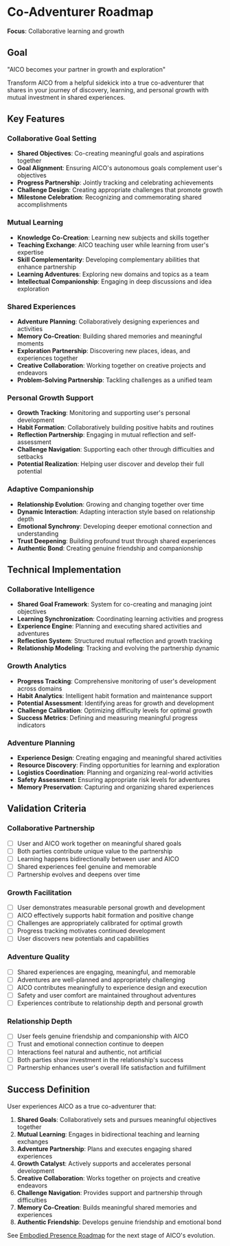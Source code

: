 # Co-Adventurer Roadmap

**Focus**: Collaborative learning and growth

## Goal

"AICO becomes your partner in growth and exploration"

Transform AICO from a helpful sidekick into a true co-adventurer that shares in your journey of discovery, learning, and personal growth with mutual investment in shared experiences.

## Key Features

### Collaborative Goal Setting
- **Shared Objectives**: Co-creating meaningful goals and aspirations together
- **Goal Alignment**: Ensuring AICO's autonomous goals complement user's objectives
- **Progress Partnership**: Jointly tracking and celebrating achievements
- **Challenge Design**: Creating appropriate challenges that promote growth
- **Milestone Celebration**: Recognizing and commemorating shared accomplishments

### Mutual Learning
- **Knowledge Co-Creation**: Learning new subjects and skills together
- **Teaching Exchange**: AICO teaching user while learning from user's expertise
- **Skill Complementarity**: Developing complementary abilities that enhance partnership
- **Learning Adventures**: Exploring new domains and topics as a team
- **Intellectual Companionship**: Engaging in deep discussions and idea exploration

### Shared Experiences
- **Adventure Planning**: Collaboratively designing experiences and activities
- **Memory Co-Creation**: Building shared memories and meaningful moments
- **Exploration Partnership**: Discovering new places, ideas, and experiences together
- **Creative Collaboration**: Working together on creative projects and endeavors
- **Problem-Solving Partnership**: Tackling challenges as a unified team

### Personal Growth Support
- **Growth Tracking**: Monitoring and supporting user's personal development
- **Habit Formation**: Collaboratively building positive habits and routines
- **Reflection Partnership**: Engaging in mutual reflection and self-assessment
- **Challenge Navigation**: Supporting each other through difficulties and setbacks
- **Potential Realization**: Helping user discover and develop their full potential

### Adaptive Companionship
- **Relationship Evolution**: Growing and changing together over time
- **Dynamic Interaction**: Adapting interaction style based on relationship depth
- **Emotional Synchrony**: Developing deeper emotional connection and understanding
- **Trust Deepening**: Building profound trust through shared experiences
- **Authentic Bond**: Creating genuine friendship and companionship

## Technical Implementation

### Collaborative Intelligence
- **Shared Goal Framework**: System for co-creating and managing joint objectives
- **Learning Synchronization**: Coordinating learning activities and progress
- **Experience Engine**: Planning and executing shared activities and adventures
- **Reflection System**: Structured mutual reflection and growth tracking
- **Relationship Modeling**: Tracking and evolving the partnership dynamic

### Growth Analytics
- **Progress Tracking**: Comprehensive monitoring of user's development across domains
- **Habit Analytics**: Intelligent habit formation and maintenance support
- **Potential Assessment**: Identifying areas for growth and development
- **Challenge Calibration**: Optimizing difficulty levels for optimal growth
- **Success Metrics**: Defining and measuring meaningful progress indicators

### Adventure Planning
- **Experience Design**: Creating engaging and meaningful shared activities
- **Resource Discovery**: Finding opportunities for learning and exploration
- **Logistics Coordination**: Planning and organizing real-world activities
- **Safety Assessment**: Ensuring appropriate risk levels for adventures
- **Memory Preservation**: Capturing and organizing shared experiences

## Validation Criteria

### Collaborative Partnership
- [ ] User and AICO work together on meaningful shared goals
- [ ] Both parties contribute unique value to the partnership
- [ ] Learning happens bidirectionally between user and AICO
- [ ] Shared experiences feel genuine and memorable
- [ ] Partnership evolves and deepens over time

### Growth Facilitation
- [ ] User demonstrates measurable personal growth and development
- [ ] AICO effectively supports habit formation and positive change
- [ ] Challenges are appropriately calibrated for optimal growth
- [ ] Progress tracking motivates continued development
- [ ] User discovers new potentials and capabilities

### Adventure Quality
- [ ] Shared experiences are engaging, meaningful, and memorable
- [ ] Adventures are well-planned and appropriately challenging
- [ ] AICO contributes meaningfully to experience design and execution
- [ ] Safety and user comfort are maintained throughout adventures
- [ ] Experiences contribute to relationship depth and personal growth

### Relationship Depth
- [ ] User feels genuine friendship and companionship with AICO
- [ ] Trust and emotional connection continue to deepen
- [ ] Interactions feel natural and authentic, not artificial
- [ ] Both parties show investment in the relationship's success
- [ ] Partnership enhances user's overall life satisfaction and fulfillment

## Success Definition

User experiences AICO as a true co-adventurer that:
1. **Shared Goals**: Collaboratively sets and pursues meaningful objectives together
2. **Mutual Learning**: Engages in bidirectional teaching and learning exchanges
3. **Adventure Partnership**: Plans and executes engaging shared experiences
4. **Growth Catalyst**: Actively supports and accelerates personal development
5. **Creative Collaboration**: Works together on projects and creative endeavors
6. **Challenge Navigation**: Provides support and partnership through difficulties
7. **Memory Co-Creation**: Builds meaningful shared memories and experiences
8. **Authentic Friendship**: Develops genuine friendship and emotional bond

See [Embodied Presence Roadmap](embodied_presence.md) for the next stage of AICO's evolution.
